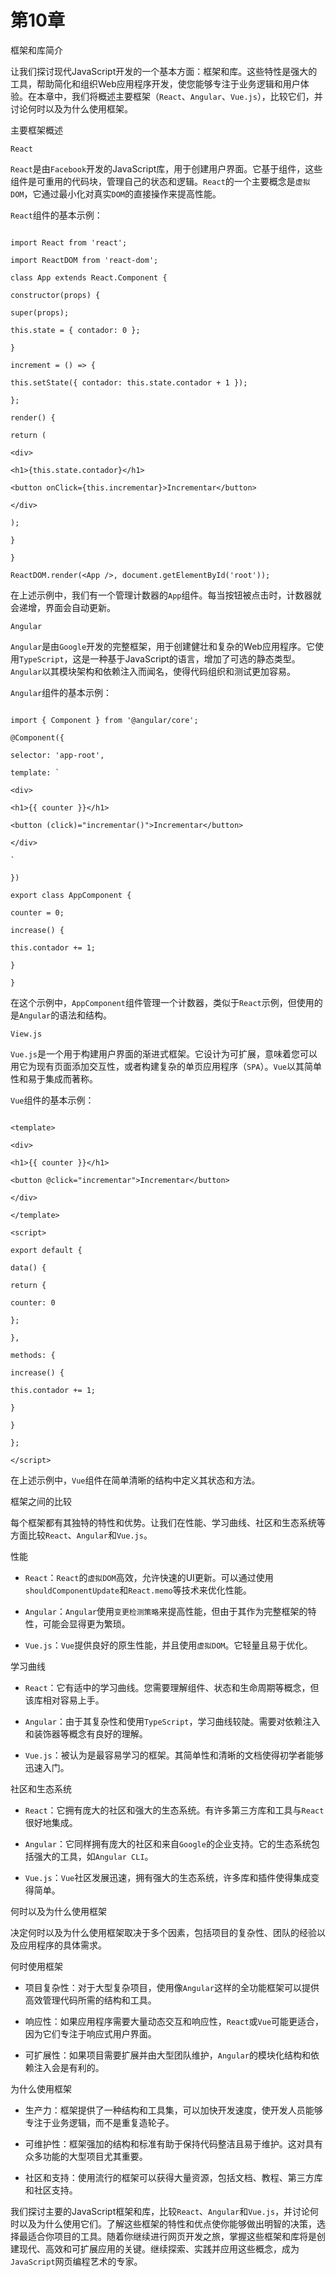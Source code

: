 # 第10章

框架和库简介

让我们探讨现代JavaScript开发的一个基本方面：框架和库。这些特性是强大的工具，帮助简化和组织Web应用程序开发，使您能够专注于业务逻辑和用户体验。在本章中，我们将概述主要框架（`React`、`Angular`、`Vue.js`），比较它们，并讨论何时以及为什么使用框架。

主要框架概述

`React`

`React`是由`Facebook`开发的JavaScript库，用于创建用户界面。它基于组件，这些组件是可重用的代码块，管理自己的状态和逻辑。`React`的一个主要概念是`虚拟DOM`，它通过最小化对真实`DOM`的直接操作来提高性能。

`React`组件的基本示例：

```jsjavascript

import React from 'react';

import ReactDOM from 'react-dom';

class App extends React.Component {

constructor(props) {

super(props);

this.state = { contador: 0 };

}

increment = () => {

this.setState({ contador: this.state.contador + 1 });

};

render() {

return (

<div>

<h1>{this.state.contador}</h1>

<button onClick={this.incrementar}>Incrementar</button>

</div>

);

}

}

ReactDOM.render(<App />, document.getElementById('root'));

```

在上述示例中，我们有一个管理计数器的`App`组件。每当按钮被点击时，计数器就会递增，界面会自动更新。

`Angular`

`Angular`是由`Google`开发的完整框架，用于创建健壮和复杂的Web应用程序。它使用`TypeScript`，这是一种基于JavaScript的语言，增加了可选的静态类型。`Angular`以其模块架构和依赖注入而闻名，使得代码组织和测试更加容易。

`Angular`组件的基本示例：

```jstypescript

import { Component } from '@angular/core';

@Component({

selector: 'app-root',

template: `

<div>

<h1>{{ counter }}</h1>

<button (click)="incrementar()">Incrementar</button>

</div>

`

})

export class AppComponent {

counter = 0;

increase() {

this.contador += 1;

}

}

```

在这个示例中，`AppComponent`组件管理一个计数器，类似于`React`示例，但使用的是`Angular`的语法和结构。

`View.js`

`Vue.js`是一个用于构建用户界面的渐进式框架。它设计为可扩展，意味着您可以用它为现有页面添加交互性，或者构建复杂的单页应用程序（`SPA`）。`Vue`以其简单性和易于集成而著称。

`Vue`组件的基本示例：

```jsjavascript

<template>

<div>

<h1>{{ counter }}</h1>

<button @click="incrementar">Incrementar</button>

</div>

</template>

<script>

export default {

data() {

return {

counter: 0

};

},

methods: {

increase() {

this.contador += 1;

}

}

};

</script>

```

在上述示例中，`Vue`组件在简单清晰的结构中定义其状态和方法。

框架之间的比较

每个框架都有其独特的特性和优势。让我们在性能、学习曲线、社区和生态系统等方面比较`React`、`Angular`和`Vue.js`。

性能

- `React`：`React`的`虚拟DOM`高效，允许快速的UI更新。可以通过使用`shouldComponentUpdate`和`React.memo`等技术来优化性能。

- `Angular`：`Angular`使用`变更检测策略`来提高性能，但由于其作为完整框架的特性，可能会显得更为繁琐。

- `Vue.js`：`Vue`提供良好的原生性能，并且使用`虚拟DOM`。它轻量且易于优化。

学习曲线

- `React`：它有适中的学习曲线。您需要理解组件、状态和生命周期等概念，但该库相对容易上手。

- `Angular`：由于其复杂性和使用`TypeScript`，学习曲线较陡。需要对依赖注入和装饰器等概念有良好的理解。

- `Vue.js`：被认为是最容易学习的框架。其简单性和清晰的文档使得初学者能够迅速入门。

社区和生态系统

- `React`：它拥有庞大的社区和强大的生态系统。有许多第三方库和工具与`React`很好地集成。

- `Angular`：它同样拥有庞大的社区和来自`Google`的企业支持。它的生态系统包括强大的工具，如`Angular CLI`。

- `Vue.js`：`Vue`社区发展迅速，拥有强大的生态系统，许多库和插件使得集成变得简单。

何时以及为什么使用框架

决定何时以及为什么使用框架取决于多个因素，包括项目的复杂性、团队的经验以及应用程序的具体需求。

何时使用框架

- 项目复杂性：对于大型复杂项目，使用像`Angular`这样的全功能框架可以提供高效管理代码所需的结构和工具。

- 响应性：如果应用程序需要大量动态交互和响应性，`React`或`Vue`可能更适合，因为它们专注于响应式用户界面。

- 可扩展性：如果项目需要扩展并由大型团队维护，`Angular`的模块化结构和依赖注入会是有利的。

为什么使用框架

- 生产力：框架提供了一种结构和工具集，可以加快开发速度，使开发人员能够专注于业务逻辑，而不是重复造轮子。

- 可维护性：框架强加的结构和标准有助于保持代码整洁且易于维护。这对具有众多功能的大型项目尤其重要。

- 社区和支持：使用流行的框架可以获得大量资源，包括文档、教程、第三方库和社区支持。

我们探讨主要的JavaScript框架和库，比较`React`、`Angular`和`Vue.js`，并讨论何时以及为什么使用它们。了解这些框架的特性和优点使你能够做出明智的决策，选择最适合你项目的工具。随着你继续进行网页开发之旅，掌握这些框架和库将是创建现代、高效和可扩展应用的关键。继续探索、实践并应用这些概念，成为`JavaScript`网页编程艺术的专家。
